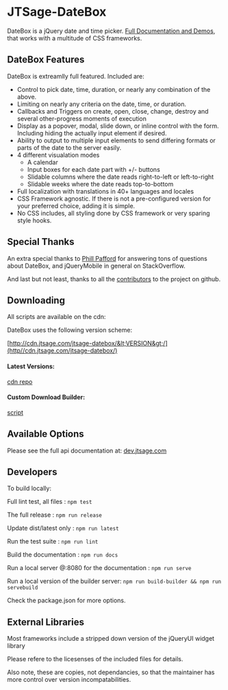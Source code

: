 JTSage-DateBox
=================

DateBox is a jQuery date and time picker. [Full Documentation and Demos](http://datebox.jtsage.dev/), that works with a multitude of CSS frameworks.


DateBox Features
----------------

DateBox is extreamlly full featured.  Included are:

 * Control to pick date, time, duration, or nearly any combination of the above.
 * Limiting on nearly any criteria on the date, time, or duration.
 * Callbacks and Triggers on create, open, close, change, destroy and several other-progress moments of execution
 * Display as a popover, modal, slide down, or inline control with the form.  Including hiding the actually input element if desired.
 * Ability to output to multiple input elements to send differing formats or parts of the date to the server easily.
 * 4 different visualation modes
    * A calendar
    * Input boxes for each date part with +/- buttons
    * Slidable columns where the date reads right-to-left or left-to-right
    * Slidable weeks where the date reads top-to-bottom
 * Full localization with translations in 40+ languages and locales
 * CSS Framework agnostic.  If there is not a pre-configured version for your preferred choice, adding it is simple.
 * No CSS includes, all styling done by CSS framework or very sparing style hooks.

Special Thanks
--------------

An extra special thanks to [Phill Pafford](http://stackoverflow.com/users/93966/phill-pafford) for answering tons of questions about DateBox, and jQueryMobile in general on StackOverflow.

And last but not least, thanks to all the [contributors](https://github.com/jtsage/jtsage-datebox/contributors) to the project on github.

Downloading
-----------

All scripts are available on the cdn:

DateBox uses the following version scheme:

[http://cdn.jtsage.com/jtsage-datebox/&lt;VERSION&gt;/](http//cdn.jtsage.com/jtsage-datebox/)

#### Latest Versions:

[cdn repo](http://cdn.jtsage.com/jtsage-datebox/latest/)

#### Custom Download Builder:

[script](http://datebox.jtsage.dev/builder/)

Available Options
-----------------

Please see the full api documentation at: [dev.jtsage.com](http://datebox.jtsage.dev/)

Developers
----------

To build locally:

Full lint test, all files : `npm test`

The full release : `npm run release`

Update dist/latest only : `npm run latest`

Run the test suite : `npm run lint`

Build the documentation : `npm run docs`

Run a local server @:8080 for the documentation : `npm run serve`

Run a local version of the builder server: `npm run build-builder && npm run servebuild`

Check the package.json for more options. 

External Libraries
------------------

Most frameworks include a stripped down version of the jQueryUI widget library

Please refere to the licesenses of the included files for details.

Also note, these are copies, not dependancies, so that the maintainer has
more control over version incompatabilities.


